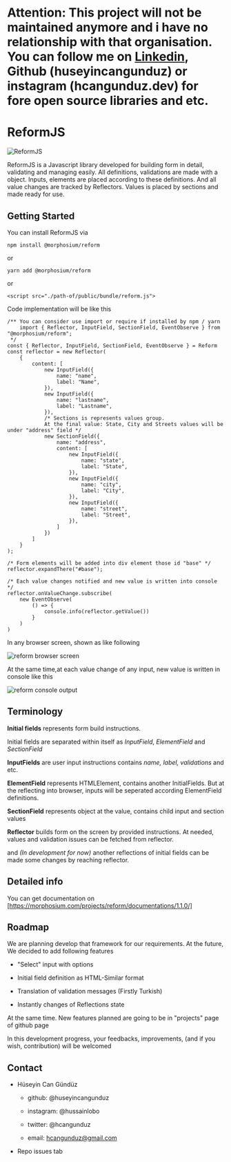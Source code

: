# Attention: This project will not be maintained anymore and i have no relationship with that organisation. You can follow me on [Linkedin](https://www.linkedin.com/in/huseyincgunduz/), Github (huseyincangunduz) or instagram (hcangunduz.dev) for fore open source libraries and etc.

# ReformJS

![ReformJS](./assets/images/reform-logo.png)

ReformJS is a Javascript library developed for building form in detail, validating and managing easily.
All definitions, validations are made with a object. Inputs, elements are placed according to these definitions.
And all value changes are tracked by Reflectors. Values is placed by sections and made ready for use.

## Getting Started

You can install ReformJS via

`npm install @morphosium/reform`

or

`yarn add @morphosium/reform`

or

`<script src="./path-of/public/bundle/reform.js">`

Code implementation will be like this

```
/** You can consider use import or require if installed by npm / yarn
    import { Reflector, InputField, SectionField, EventObserve } from "@morphosium/reform";
 */
const { Reflector, InputField, SectionField, EventObserve } = Reform
const reflector = new Reflector(
    {
        content: [
            new InputField({
                name: "name",
                label: "Name",
            }),
            new InputField({
                name: "lastname",
                label: "Lastname",
            }),
            /* Sections is represents values group.
            At the final value: State, City and Streets values will be under "address" field */
            new SectionField({
                name: "address",
                content: [
                    new InputField({
                        name: "state",
                        label: "State",
                    }),
                    new InputField({
                        name: "city",
                        label: "City",
                    }),
                    new InputField({
                        name: "street",
                        label: "Street",
                    }),
                ]
            })
        ]
    }
);

/* Form elements will be added into div element those id "base" */
reflector.expandThere("#base");

/* Each value changes notified and new value is written into console */
reflector.onValueChange.subscribe(
    new EventObserve(
        () => {
            console.info(reflector.getValue())
        }
    )
)
```

In any browser screen, shown as like following

![reform browser screen](assets/images/browser-screen.jpg)

At the same time,at each value change of any input, new value is written in console like this

![reform console output](assets/images/console-output.png)

## Terminology

**Initial fields** represents form build instructions.

Initial fields are separated within itself as _InputField_, _ElementField_ and _SectionField_

**InputFields** are user input instructions contains _name, label, validations_ and etc.

**ElementField** represents HTMLElement, contains another InitialFields. But at the reflecting into browser, inputs will be seperated according ElementField definitions.

**SectionField** represents object at the value, contains child input and section values

**Reflector** builds form on the screen by provided instructions. At needed, values and validation issues can be fetched from reflector.

and _(In development for now)_ another reflections of initial fields can be made some changes by reaching reflector.

## Detailed info

You can get documentation on [https://morphosium.com/projects/reform/documentations/1.1.0/]

## Roadmap

We are planning develop that framework for our requirements. At the future, We decided to add following features

- "Select" input with options

- Initial field definition as HTML-Similar format

- Translation of validation messages (Firstly Turkish)

- Instantly changes of Reflections state

At the same time. New features planned are going to be in "projects" page of github page

In this development progress, your feedbacks, improvements, (and if you wish, contribution) will be welcomed

## Contact

- Hüseyin Can Gündüz

  - github: @huseyincangunduz

  - instagram: @hussainlobo

  - twitter: @hcangunduz

  - email: hcangunduz@gmail.com

- Repo issues tab
